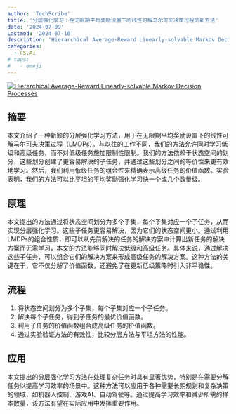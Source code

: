 ```yaml
---
author: 'TechScribe'
title: '分层强化学习：在无限期平均奖励设置下的线性可解马尔可夫决策过程的新方法'
date: '2024-07-09'
Lastmod: '2024-07-10'
description: 'Hierarchical Average-Reward Linearly-solvable Markov Decision Processes'
categories:
  - CS.AI
# tags:
#   - emoji
---
```


[![Hierarchical Average-Reward Linearly-solvable Markov Decision Processes](https://arxiv-research-1301205113.cos.ap-guangzhou.myqcloud.com/images/2407.06690v1.pdf_0.jpg)](https://arxiv.org/abs/2407.06690v1)

## 摘要

本文介绍了一种新颖的分层强化学习方法，用于在无限期平均奖励设置下的线性可解马尔可夫决策过程（LMDPs）。与以往的工作不同，我们的方法允许同时学习低级和高级任务，而不对低级任务施加限制性限制。我们的方法依赖于状态空间的划分，这些划分创建了更容易解决的子任务，并通过这些划分之间的等价性来更有效地学习。然后，我们利用低级任务的组合性来精确表示高级任务的价值函数。实验表明，我们的方法可以比平坦的平均奖励强化学习快一个或几个数量级。<!--more-->

## 原理

本文提出的方法通过将状态空间划分为多个子集，每个子集对应一个子任务，从而实现分层强化学习。这些子任务更容易解决，因为它们的状态空间更小。通过利用LMDPs的组合性质，即可以从先前解决的任务的解决方案中计算出新任务的解决方案而无需学习，本文的方法能够同时解决低级和高级任务。具体来说，通过解决这些子任务，可以组合它们的解决方案来形成高级任务的解决方案。这种方法的关键在于，它不仅分解了价值函数，还避免了在更新低级策略时引入非平稳性。

## 流程

1. 将状态空间划分为多个子集，每个子集对应一个子任务。
2. 解决每个子任务，得到子任务的最优价值函数。
3. 利用子任务的价值函数组合成高级任务的价值函数。
4. 通过实验验证方法的有效性，比较分层方法与平坦方法的性能。

## 应用

本文提出的分层强化学习方法在处理复杂任务时具有显著优势，特别是在需要分解任务以提高学习效率的场景中。这种方法可以应用于各种需要长期规划和复杂决策的领域，如机器人控制、游戏AI、自动驾驶等。通过提高学习效率和减少所需的样本数量，该方法有望在实际应用中发挥重要作用。